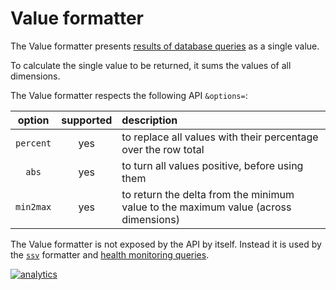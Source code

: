 # Value formatter

The Value formatter presents [results of database queries](../../queries) as a single value.

To calculate the single value to be returned, it sums the values of all dimensions.

The Value formatter respects the following API `&options=`:

option|supported|description
:---:|:---:|:---
`percent`|yes|to replace all values with their percentage over the row total
`abs`|yes|to turn all values positive, before using them
`min2max`|yes|to return the delta from the minimum value to the maximum value (across dimensions)

The Value formatter is not exposed by the API by itself.
Instead it is used by the [`ssv`](../ssv) formatter
and [health monitoring queries](../../../../health).

[![analytics](https://www.google-analytics.com/collect?v=1&aip=1&t=pageview&_s=1&ds=github&dr=https%3A%2F%2Fgithub.com%2Fnetdata%2Fnetdata&dl=https%3A%2F%2Fmy-netdata.io%2Fgithub.%2Fweb%2Fapi%2Fformatters%2Fvalue%2FREADME&_u=MAC~&cid=5792dfd7-8dc4-476b-af31-da2fdb9f93d2&tid=UA-64295674-3)]()
